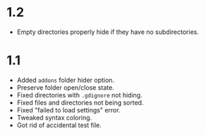 # 1.2
- Empty directories properly hide if they have no subdirectories.

# 1.1
- Added `addons` folder hider option.
- Preserve folder open/close state.
- Fixed directories with `.gdignore` not hiding.
- Fixed files and directories not being sorted.
- Fixed "failed to load settings" error.
- Tweaked syntax coloring.
- Got rid of accidental test file.
